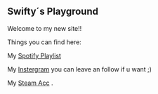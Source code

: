  ## Swifty´s Playground

Welcome to my new site!!

Things you can find here:

My [Spotify Playlist](https://open.spotify.com/playlist/2AZtAJ8DWtOPUBqshJdvb6?si=89f2abc7c5c744d1)

My [Instergram](https://www.instagram.com/derbi.rider.88/) you can leave an follow if u want ;)

My [Steam Acc](https://steamcommunity.com/profiles/76561199119897929/)
.
